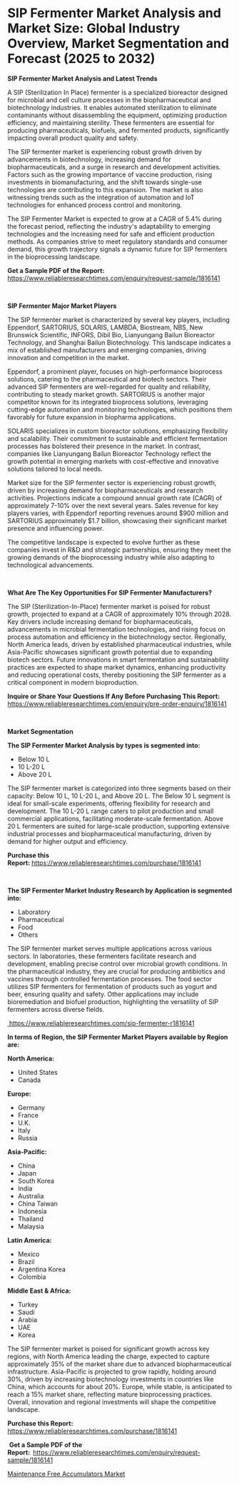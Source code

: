 <p><h1>SIP Fermenter Market Analysis and Market Size: Global Industry Overview, Market Segmentation and Forecast (2025 to 2032)</h1></p><p><strong>SIP Fermenter Market Analysis and Latest Trends</strong></p>
<p><p>A SIP (Sterilization In Place) fermenter is a specialized bioreactor designed for microbial and cell culture processes in the biopharmaceutical and biotechnology industries. It enables automated sterilization to eliminate contaminants without disassembling the equipment, optimizing production efficiency, and maintaining sterility. These fermenters are essential for producing pharmaceuticals, biofuels, and fermented products, significantly impacting overall product quality and safety.</p><p>The SIP fermenter market is experiencing robust growth driven by advancements in biotechnology, increasing demand for biopharmaceuticals, and a surge in research and development activities. Factors such as the growing importance of vaccine production, rising investments in biomanufacturing, and the shift towards single-use technologies are contributing to this expansion. The market is also witnessing trends such as the integration of automation and IoT technologies for enhanced process control and monitoring.</p><p>The SIP Fermenter Market is expected to grow at a CAGR of 5.4% during the forecast period, reflecting the industry's adaptability to emerging technologies and the increasing need for safe and efficient production methods. As companies strive to meet regulatory standards and consumer demand, this growth trajectory signals a dynamic future for SIP fermenters in the bioprocessing landscape.</p></p>
<p><strong>Get a Sample PDF of the Report:&nbsp;</strong> <a href="https://www.reliableresearchtimes.com/enquiry/request-sample/1816141?utm_campaign=3056&utm_medium=2&utm_source=Github&utm_content=ia&utm_term=10042025&utm_id=sip-fermenter">https://www.reliableresearchtimes.com/enquiry/request-sample/1816141</a></p>
<p>&nbsp;</p>
<p><strong>SIP Fermenter Major Market Players</strong></p>
<p><p>The SIP fermenter market is characterized by several key players, including Eppendorf, SARTORIUS, SOLARIS, LAMBDA, Biostream, NBS, New Brunswick Scientific, INFORS, Dibil Bio, Lianyungang Bailun Bioreactor Technology, and Shanghai Bailun Biotechnology. This landscape indicates a mix of established manufacturers and emerging companies, driving innovation and competition in the market.</p><p>Eppendorf, a prominent player, focuses on high-performance bioprocess solutions, catering to the pharmaceutical and biotech sectors. Their advanced SIP fermenters are well-regarded for quality and reliability, contributing to steady market growth. SARTORIUS is another major competitor known for its integrated bioprocess solutions, leveraging cutting-edge automation and monitoring technologies, which positions them favorably for future expansion in biopharma applications.</p><p>SOLARIS specializes in custom bioreactor solutions, emphasizing flexibility and scalability. Their commitment to sustainable and efficient fermentation processes has bolstered their presence in the market. In contrast, companies like Lianyungang Bailun Bioreactor Technology reflect the growth potential in emerging markets with cost-effective and innovative solutions tailored to local needs.</p><p>Market size for the SIP fermenter sector is experiencing robust growth, driven by increasing demand for biopharmaceuticals and research activities. Projections indicate a compound annual growth rate (CAGR) of approximately 7-10% over the next several years. Sales revenue for key players varies, with Eppendorf reporting revenues around $900 million and SARTORIUS approximately $1.7 billion, showcasing their significant market presence and influencing power.</p><p>The competitive landscape is expected to evolve further as these companies invest in R&D and strategic partnerships, ensuring they meet the growing demands of the bioprocessing industry while also adapting to technological advancements.</p></p>
<p>&nbsp;</p>
<p><strong>What Are The Key Opportunities For SIP Fermenter Manufacturers?</strong></p>
<p><p>The SIP (Sterilization-In-Place) fermenter market is poised for robust growth, projected to expand at a CAGR of approximately 10% through 2028. Key drivers include increasing demand for biopharmaceuticals, advancements in microbial fermentation technologies, and rising focus on process automation and efficiency in the biotechnology sector. Regionally, North America leads, driven by established pharmaceutical industries, while Asia-Pacific showcases significant growth potential due to expanding biotech sectors. Future innovations in smart fermentation and sustainability practices are expected to shape market dynamics, enhancing productivity and reducing operational costs, thereby positioning the SIP fermenter as a critical component in modern bioproduction.</p></p>
<p><strong>Inquire or Share Your Questions If Any Before Purchasing This Report:</strong> <a href="https://www.reliableresearchtimes.com/enquiry/pre-order-enquiry/1816141?utm_campaign=3056&utm_medium=2&utm_source=Github&utm_content=ia&utm_term=10042025&utm_id=sip-fermenter">https://www.reliableresearchtimes.com/enquiry/pre-order-enquiry/1816141</a></p>
<p>&nbsp;</p>
<p><strong>Market Segmentation</strong></p>
<p><strong>The SIP Fermenter Market Analysis by types is segmented into:</strong></p>
<p><ul><li>Below 10 L</li><li>10 L-20 L</li><li>Above 20 L</li></ul></p>
<p><p>The SIP fermenter market is categorized into three segments based on their capacity: Below 10 L, 10 L-20 L, and Above 20 L. The Below 10 L segment is ideal for small-scale experiments, offering flexibility for research and development. The 10 L-20 L range caters to pilot production and small commercial applications, facilitating moderate-scale fermentation. Above 20 L fermenters are suited for large-scale production, supporting extensive industrial processes and biopharmaceutical manufacturing, driven by demand for higher output and efficiency.</p></p>
<p><strong>Purchase this Report:&nbsp;</strong><a href="https://www.reliableresearchtimes.com/purchase/1816141?utm_campaign=3056&utm_medium=2&utm_source=Github&utm_content=ia&utm_term=10042025&utm_id=sip-fermenter">https://www.reliableresearchtimes.com/purchase/1816141</a></p>
<p>&nbsp;</p>
<p><strong>The SIP Fermenter Market Industry Research by Application is segmented into:</strong></p>
<p><ul><li>Laboratory</li><li>Pharmaceutical</li><li>Food</li><li>Others</li></ul></p>
<p><p>The SIP fermenter market serves multiple applications across various sectors. In laboratories, these fermenters facilitate research and development, enabling precise control over microbial growth conditions. In the pharmaceutical industry, they are crucial for producing antibiotics and vaccines through controlled fermentation processes. The food sector utilizes SIP fermenters for fermentation of products such as yogurt and beer, ensuring quality and safety. Other applications may include bioremediation and biofuel production, highlighting the versatility of SIP fermenters across diverse fields.</p></p>
<p><a href="https://www.reliableresearchtimes.com/sip-fermenter-r1816141?utm_campaign=3056&utm_medium=2&utm_source=Github&utm_content=ia&utm_term=10042025&utm_id=sip-fermenter">&nbsp;https://www.reliableresearchtimes.com/sip-fermenter-r1816141</a></p>
<p><strong>In terms of Region, the SIP Fermenter Market Players available by Region are:</strong></p>
<p>
    <p> <strong> North America: </strong>
        <ul>
            <li>United States</li>
            <li>Canada</li>
        </ul>
        </p> 
    <p> <strong> Europe: </strong>
        <ul>
            <li>Germany</li>
            <li>France</li>
            <li>U.K.</li>
            <li>Italy</li>
            <li>Russia</li>
        </ul>
        </p> 
    <p> <strong> Asia-Pacific: </strong>
        <ul>
            <li>China</li>
            <li>Japan</li>
            <li>South Korea</li>
            <li>India</li>
            <li>Australia</li>
            <li>China Taiwan</li>
            <li>Indonesia</li>
            <li>Thailand</li>
            <li>Malaysia</li>
        </ul>
        </p> 
    <p> <strong> Latin America: </strong>
        <ul>
            <li>Mexico</li>
            <li>Brazil</li>
            <li>Argentina Korea</li>
            <li>Colombia</li>
        </ul>
        </p> 
    <p> <strong> Middle East & Africa: </strong>
        <ul>
            <li>Turkey</li>
            <li>Saudi</li>
            <li>Arabia</li>
            <li>UAE</li>
            <li>Korea</li>
        </ul>
    </p>
    </p>
<p><p>The SIP fermenter market is poised for significant growth across key regions, with North America leading the charge, expected to capture approximately 35% of the market share due to advanced biopharmaceutical infrastructure. Asia-Pacific is projected to grow rapidly, holding around 30%, driven by increasing biotechnology investments in countries like China, which accounts for about 20%. Europe, while stable, is anticipated to reach a 15% market share, reflecting mature bioprocessing practices. Overall, innovation and regional investments will shape the competitive landscape.</p></p>
<p><strong>Purchase this Report: </strong><a href="https://www.reliableresearchtimes.com/purchase/1816141?utm_campaign=3056&utm_medium=2&utm_source=Github&utm_content=ia&utm_term=10042025&utm_id=sip-fermenter">https://www.reliableresearchtimes.com/purchase/1816141</a></p>
<p>&nbsp;<strong>Get a Sample PDF of the Report:&nbsp;&nbsp;</strong><a href="https://www.reliableresearchtimes.com/enquiry/request-sample/1816141?utm_campaign=3056&utm_medium=2&utm_source=Github&utm_content=ia&utm_term=10042025&utm_id=sip-fermenter">https://www.reliableresearchtimes.com/enquiry/request-sample/1816141</a></p>
<p><strong></strong></p>
<p><p><a href="https://github.com/siriyagayo/Market-Research-Report-List-1/blob/main/maintenance-free-accumulators-market.md?utm_campaign=3056&utm_medium=2&utm_source=Github&utm_content=ia&utm_term=10042025&utm_id=sip-fermenter">Maintenance Free Accumulators Market</a></p></p>